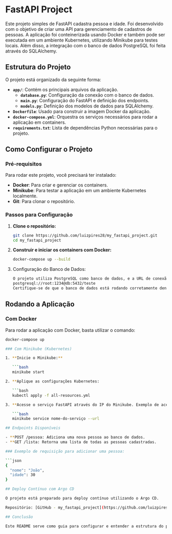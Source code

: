 # FastAPI Project

Este projeto simples de FastAPI cadastra pessoa e idade. Foi desenvolvido com o objetivo de criar uma API para gerenciamento de cadastros de pessoas. A aplicação foi conteinerizada usando Docker e também pode ser executada em um ambiente Kubernetes, utilizando Minikube para testes locais. Além disso, a integração com o banco de dados PostgreSQL foi feita através do SQLAlchemy.

## Estrutura do Projeto

O projeto está organizado da seguinte forma:

- **`app/`**: Contém os principais arquivos da aplicação.
  - **`database.py`**: Configuração da conexão com o banco de dados.
  - **`main.py`**: Configuração do FastAPI e definição dos endpoints.
  - **`models.py`**: Definição dos modelos de dados para SQLAlchemy.
- **`Dockerfile`**: Usado para construir a imagem Docker da aplicação.
- **`docker-compose.yml`**: Orquestra os serviços necessários para rodar a aplicação em containers.
- **`requirements.txt`**: Lista de dependências Python necessárias para o projeto.

## Como Configurar o Projeto

### Pré-requisitos

Para rodar este projeto, você precisará ter instalado:

- **Docker**: Para criar e gerenciar os containers.
- **Minikube**: Para testar a aplicação em um ambiente Kubernetes localmente.
- **Git**: Para clonar o repositório.

### Passos para Configuração

1. **Clone o repositório:**

   ```bash
   git clone https://github.com/luizpires28/my_fastapi_project.git
   cd my_fastapi_project

2. **Construir e iniciar os containers com Docker:**

   ```bash
   docker-compose up --build


3. Configuração do Banco de Dados:
   ```bash   
   O projeto utiliza PostgreSQL como banco de dados, e a URL de conexão configurada é: plaintext
   postgresql://root:1234@db:5432/teste
   Certifique-se de que o banco de dados está rodando corretamente dentro do container.

## Rodando a Aplicação

### Com Docker

Para rodar a aplicação com Docker, basta utilizar o comando:

```bash
docker-compose up

### Com Minikube (Kubernetes)

1. **Inicie o Minikube:**

   ```bash
   minikube start

2. **Aplique as configurações Kubernetes:

   ```bash
   kubectl apply -f all-resources.yml

3. **Acesse o serviço FastAPI através do IP do Minikube. Exemplo de acesso:

   ```bash
   minikube service nome-do-serviço --url

## Endpoints Disponíveis

- **POST /pessoa: Adiciona uma nova pessoa ao banco de dados.
- **GET /lista: Retorna uma lista de todas as pessoas cadastradas.

### Exemplo de requisição para adicionar uma pessoa:

```json
{
  "nome": "João",
  "idade": 30
}

## Deploy Contínuo com Argo CD

O projeto está preparado para deploy contínuo utilizando o Argo CD.

Repositório: [GitHub - my_fastapi_project](https://github.com/luizpires28/my_fastapi_project)

## Conclusão

Este README serve como guia para configurar e entender a estrutura do projeto. Com as instruções acima, é possível rodar a aplicação tanto em ambiente local quanto em um cluster Kubernetes.
